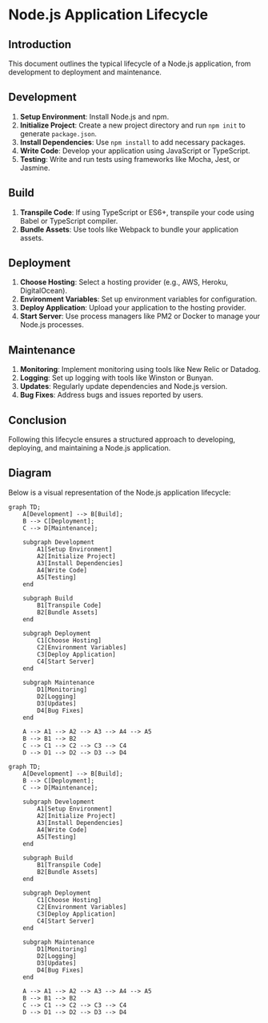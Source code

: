 # Node.js Application Lifecycle

## Introduction
This document outlines the typical lifecycle of a Node.js application, from development to deployment and maintenance.

## Development
1. **Setup Environment**: Install Node.js and npm.
2. **Initialize Project**: Create a new project directory and run `npm init` to generate `package.json`.
3. **Install Dependencies**: Use `npm install` to add necessary packages.
4. **Write Code**: Develop your application using JavaScript or TypeScript.
5. **Testing**: Write and run tests using frameworks like Mocha, Jest, or Jasmine.

## Build
1. **Transpile Code**: If using TypeScript or ES6+, transpile your code using Babel or TypeScript compiler.
2. **Bundle Assets**: Use tools like Webpack to bundle your application assets.

## Deployment
1. **Choose Hosting**: Select a hosting provider (e.g., AWS, Heroku, DigitalOcean).
2. **Environment Variables**: Set up environment variables for configuration.
3. **Deploy Application**: Upload your application to the hosting provider.
4. **Start Server**: Use process managers like PM2 or Docker to manage your Node.js processes.

## Maintenance
1. **Monitoring**: Implement monitoring using tools like New Relic or Datadog.
2. **Logging**: Set up logging with tools like Winston or Bunyan.
3. **Updates**: Regularly update dependencies and Node.js version.
4. **Bug Fixes**: Address bugs and issues reported by users.

## Conclusion
Following this lifecycle ensures a structured approach to developing, deploying, and maintaining a Node.js application.
## Diagram

Below is a visual representation of the Node.js application lifecycle:

```mermaid
graph TD;
    A[Development] --> B[Build];
    B --> C[Deployment];
    C --> D[Maintenance];

    subgraph Development
        A1[Setup Environment]
        A2[Initialize Project]
        A3[Install Dependencies]
        A4[Write Code]
        A5[Testing]
    end

    subgraph Build
        B1[Transpile Code]
        B2[Bundle Assets]
    end

    subgraph Deployment
        C1[Choose Hosting]
        C2[Environment Variables]
        C3[Deploy Application]
        C4[Start Server]
    end

    subgraph Maintenance
        D1[Monitoring]
        D2[Logging]
        D3[Updates]
        D4[Bug Fixes]
    end

    A --> A1 --> A2 --> A3 --> A4 --> A5
    B --> B1 --> B2
    C --> C1 --> C2 --> C3 --> C4
    D --> D1 --> D2 --> D3 --> D4
```

```mermaid
graph TD;
    A[Development] --> B[Build];
    B --> C[Deployment];
    C --> D[Maintenance];

    subgraph Development
        A1[Setup Environment]
        A2[Initialize Project]
        A3[Install Dependencies]
        A4[Write Code]
        A5[Testing]
    end

    subgraph Build
        B1[Transpile Code]
        B2[Bundle Assets]
    end

    subgraph Deployment
        C1[Choose Hosting]
        C2[Environment Variables]
        C3[Deploy Application]
        C4[Start Server]
    end

    subgraph Maintenance
        D1[Monitoring]
        D2[Logging]
        D3[Updates]
        D4[Bug Fixes]
    end

    A --> A1 --> A2 --> A3 --> A4 --> A5
    B --> B1 --> B2
    C --> C1 --> C2 --> C3 --> C4
    D --> D1 --> D2 --> D3 --> D4
```